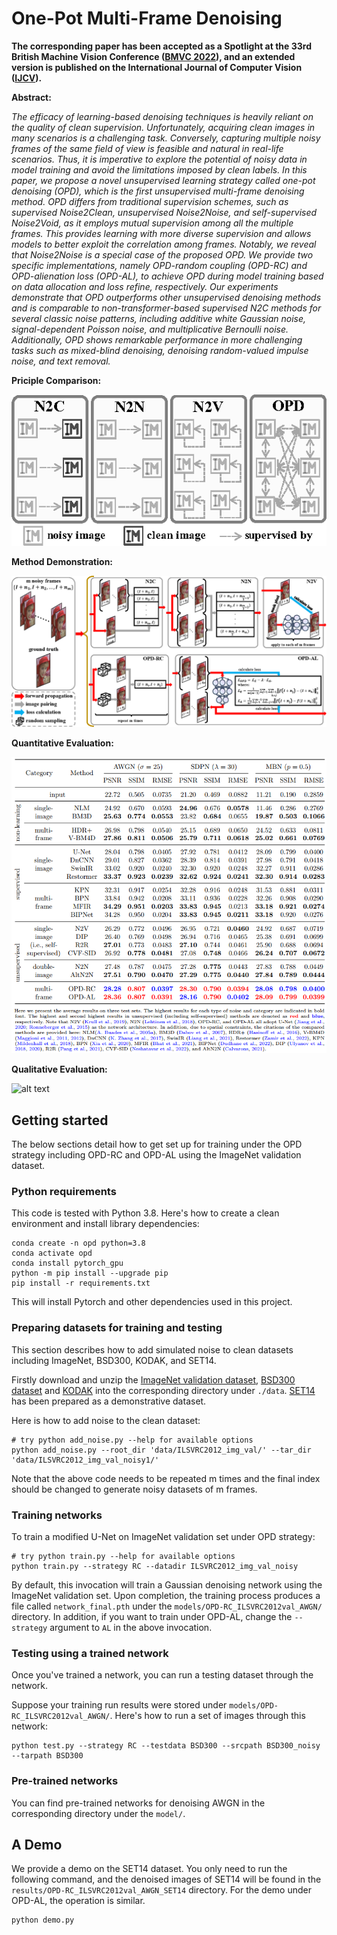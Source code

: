 # One-Pot Multi-Frame Denoising

**The corresponding paper has been accepted as a Spotlight at the 33rd British Machine Vision Conference ([BMVC 2022](https://bmvc2022.mpi-inf.mpg.de/61/)), and an extended version is published on the International Journal of Computer Vision ([IJCV](https://link.springer.com/article/10.1007/s11263-023-01887-7)).**

**Abstract:**

_The efficacy of learning-based denoising techniques is heavily reliant on the quality of clean supervision. Unfortunately, acquiring clean images in many scenarios is a challenging task. Conversely, capturing multiple noisy frames of the same field of view is feasible and natural in real-life scenarios. Thus, it is imperative to explore the potential of noisy data in model training and avoid the limitations imposed by clean labels. In this paper, we propose a novel unsupervised learning strategy called one-pot denoising (OPD), which is the first unsupervised multi-frame denoising method. OPD differs from traditional supervision schemes, such as supervised Noise2Clean, unsupervised Noise2Noise, and self-supervised Noise2Void, as it employs mutual supervision among all the multiple frames. This provides learning with more diverse supervision and allows models to better exploit the correlation among frames. Notably, we reveal that Noise2Noise is a special case of the proposed OPD. We provide two specific implementations, namely OPD-random coupling (OPD-RC) and OPD-alienation loss (OPD-AL), to achieve OPD during model training based on data allocation and loss refine, respectively. Our experiments demonstrate that OPD outperforms other unsupervised denoising methods and is comparable to non-transformer-based supervised N2C methods for several classic noise patterns, including additive white Gaussian noise, signal-dependent Poisson noise, and multiplicative Bernoulli noise. Additionally, OPD shows remarkable performance in more challenging tasks such as mixed-blind denoising, denoising random-valued impulse noise, and text removal._

**Priciple Comparison:**

![alt text](img/principle_compare.png "Denoising comparison")

**Method Demonstration:**

![alt text](img/method_demo.png "Denoising comparison")

**Quantitative Evaluation:**

![alt text](img/quantitative_comparison.png "Denoising comparison")

**Qualitative Evaluation:**

![alt text](img/qualitative_comparison.png "Denoising comparison")

## Getting started

The below sections detail how to get set up for training under the OPD strategy including OPD-RC and OPD-AL using the ImageNet validation dataset.

### Python requirements

This code is tested with Python 3.8. Here's how to create a clean environment and install library dependencies:

```
conda create -n opd python=3.8
conda activate opd
conda install pytorch_gpu
python -m pip install --upgrade pip
pip install -r requirements.txt
```

This will install Pytorch and other dependencies used in this project.

### Preparing datasets for training and testing

This section describes how to add simulated noise to clean datasets including ImageNet, BSD300, KODAK, and SET14.

Firstly download and unzip the [ImageNet validation dataset](http://www.image-net.org/challenges/LSVRC/2012/nnoupb/ILSVRC2012_img_val.tar), [BSD300 dataset](https://www2.eecs.berkeley.edu/Research/Projects/CS/vision/bsds/BSDS300-images.tgz) and [KODAK](http://r0k.us/graphics/kodak/) into the corresponding directory under `./data`. [SET14]() has been prepared as a demonstrative dataset.

Here is how to add noise to the clean dataset:

```
# try python add_noise.py --help for available options
python add_noise.py --root_dir 'data/ILSVRC2012_img_val/' --tar_dir 'data/ILSVRC2012_img_val_noisy1/'
```

Note that the above code needs to be repeated m times and the final index should be changed to generate noisy datasets of m frames.

### Training networks

To train a modified U-Net on ImageNet validation set under OPD strategy:

```
# try python train.py --help for available options
python train.py --strategy RC --datadir ILSVRC2012_img_val_noisy
```

By default, this invocation will train a Gaussian denoising network using the ImageNet validation set. Upon completion, the training process produces a file called `network_final.pth` under the `models/OPD-RC_ILSVRC2012val_AWGN/` directory. In addition, if you want to train under OPD-AL, change the `--strategy` argument to `AL` in the above invocation.

### Testing using a trained network

Once you've trained a network, you can run a testing dataset through the network.

Suppose your training run results were stored under `models/OPD-RC_ILSVRC2012val_AWGN/`. Here's how to run a set of images through this network:

```
python test.py --strategy RC --testdata BSD300 --srcpath BSD300_noisy --tarpath BSD300
```

### Pre-trained networks

You can find pre-trained networks for denoising AWGN in the corresponding directory under the `model/`. 

## A Demo

We provide a demo on the SET14 dataset. You only need to run the following command, and the denoised images of SET14 will be found in the `results/OPD-RC_ILSVRC2012val_AWGN_SET14` directory. For the demo under OPD-AL, the operation is similar.

```
python demo.py 
```
